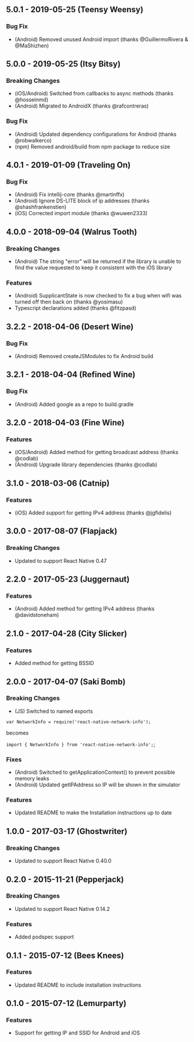 ## 5.0.1 - 2019-05-25 (Teensy Weensy)

### Bug Fix
- (Android) Removed unused Android import (thanks @GuillermoRivera & @MaShizhen)

## 5.0.0 - 2019-05-25 (Itsy Bitsy)

### Breaking Changes
- (iOS/Android) Switched from callbacks to async methods (thanks @hosseinmd)
- (Android) Migrated to AndroidX (thanks @rafcontreras)

### Bug Fix
- (Android) Updated dependency configurations for Android (thanks @robwalkerco)
- (npm) Removed android/build from npm package to reduce size


## 4.0.1 - 2019-01-09 (Traveling On)

### Bug Fix
- (Android) Fix intellij-core (thanks @martinffx)
- (Android) Ignore DS-LITE block of ip addresses (thanks @shashfrankenstien)
- (iOS) Corrected import module (thanks @wuwen2333)


## 4.0.0 - 2018-09-04 (Walrus Tooth)

### Breaking Changes
- (Android) The string "error" will be returned if the library is unable to find the value requested
to keep it consistent with the iOS library

### Features
- (Android) SupplicantState is now checked to fix a bug when wifi was turned off then back on (thanks @yosimasu)
- Typescript declarations added (thanks @fitzpasd)


## 3.2.2 - 2018-04-06 (Desert Wine)

### Bug Fix
- (Android) Removed createJSModules to fix Android build


## 3.2.1 - 2018-04-04 (Refined Wine)

### Bug Fix
- (Android) Added google as a repo to build.gradle


## 3.2.0 - 2018-04-03 (Fine Wine)

### Features
- (iOS/Android) Added method for getting broadcast address (thanks @codlab)
- (Android) Upgrade library dependencies (thanks @codlab)


## 3.1.0 - 2018-03-06 (Catnip)

### Features
- (iOS) Added support for getting IPv4 address (thanks @jgfidelis)


## 3.0.0 - 2017-08-07 (Flapjack)

### Breaking Changes
- Updated to support React Native 0.47


## 2.2.0 - 2017-05-23 (Juggernaut)

### Features
- (Android) Added method for getting IPv4 address (thanks @davidstoneham)


## 2.1.0 - 2017-04-28 (City Slicker)

### Features
- Added method for getting BSSID


## 2.0.0 - 2017-04-07 (Saki Bomb)

### Breaking Changes
- (JS) Switched to named exports

`var NetworkInfo = require('react-native-network-info');`

becomes

`import { NetworkInfo } from 'react-native-network-info';`;

### Fixes
- (Android) Switched to getApplicationContext() to prevent possible memory leaks
- (Android) Updated getIPAddress so IP will be shown in the simulator

### Features
- Updated README to make the Installation instructions up to date


## 1.0.0 - 2017-03-17 (Ghostwriter)

### Breaking Changes
- Updated to support React Native 0.40.0


## 0.2.0 - 2015-11-21 (Pepperjack)

### Breaking Changes
- Updated to support React Native 0.14.2

### Features
- Added podspec support


## 0.1.1 - 2015-07-12 (Bees Knees)

### Features
- Updated README to include installation instructions


## 0.1.0 - 2015-07-12 (Lemurparty)

### Features
- Support for getting IP and SSID for Android and iOS
